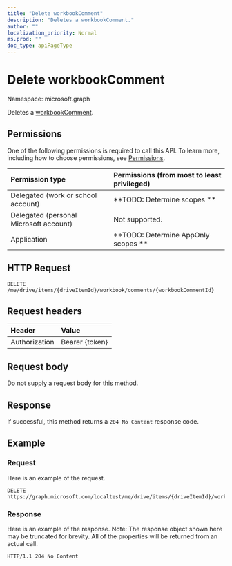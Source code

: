 ```yaml
---
title: "Delete workbookComment"
description: "Deletes a workbookComment."
author: ""
localization_priority: Normal
ms.prod: ""
doc_type: apiPageType
---
```


# Delete workbookComment

Namespace: microsoft.graph

Deletes a [workbookComment](../resources/workbookcomment.md).

## Permissions
One of the following permissions is required to call this API. To learn more, including how to choose permissions, see [Permissions](/concepts/permissions-reference.md).

|Permission type|Permissions (from most to least privileged)|
|:---|:---|
|Delegated (work or school account)|**TODO: Determine scopes **|
|Delegated (personal Microsoft account)|Not supported.|
|Application|**TODO: Determine AppOnly scopes **|

## HTTP Request
<!-- {
  "blockType": "ignored"
}
-->
``` http
DELETE /me/drive/items/{driveItemId}/workbook/comments/{workbookCommentId}
```

## Request headers
|Header|Value|
|:---|:---|
|Authorization|Bearer {token}|

## Request body
Do not supply a request body for this method.

## Response
If successful, this method returns a `204 No Content` response code.

## Example

### Request
Here is an example of the request.
<!-- {
  "blockType": "request",
  "name": "delete_workbookcomment"
}
-->
``` http
DELETE https://graph.microsoft.com/localtest/me/drive/items/{driveItemId}/workbook/comments/{workbookCommentId}
```

### Response
Here is an example of the response. Note: The response object shown here may be truncated for brevity. All of the properties will be returned from an actual call.
<!-- {
  "blockType": "response",
  "truncated": true
}
-->
``` http
HTTP/1.1 204 No Content
```


